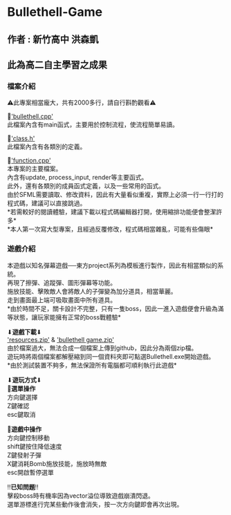 # Bullethell-Game
## 作者 : 新竹高中 洪森凱
## 此為高二自主學習之成果
### **檔案介紹**
⚠此專案相當龐大，共有2000多行，請自行斟酌觀看⚠

🔳['bullethell.cpp'](https://github.com/1Needle/Bullethell-Game/blob/main/bullethell.cpp)\
此檔案內含有main函式，主要用於控制流程，使流程簡單易讀。

🔳['class.h'](https://github.com/1Needle/Bullethell-Game/blob/main/class.h)\
此檔案內含有各類別的定義。

🔳['function.cpp'](https://github.com/1Needle/Bullethell-Game/blob/main/function.cpp)\
本專案的主要檔案。\
內含有update, process_input, render等主要函式。\
此外，還有各類別的成員函式定義，以及一些常用的函式。\
由於SFML需要讀取、修改資料，因此有大量看似重複，實際上必須一行一行打的程式碼，建議可以直接跳過。\
\*若需較好的閱讀體驗，建議下載以程式碼編輯器打開，使用縮排功能便會整潔許多\*\
\*本人第一次寫大型專案，且經過反覆修改，程式碼相當雜亂，可能有些傷眼\*

### **遊戲介紹**
本遊戲以知名彈幕遊戲──東方project系列為模板進行製作，因此有相當類似的系統。\
再現了擦彈、追蹤彈、圖形彈幕等功能。\
施放技能、擊敗敵人會將敵人的子彈變為加分道具，相當華麗。\
走到畫面最上端可吸取畫面中所有道具。\
\*由於時間不足，關卡設計不完整，只有一隻boss，因此一進入遊戲便會升級為滿等狀態，讓玩家能擁有正常的boss戰體驗\*

⬇**遊戲下載**⬇\
['resources.zip'](https://github.com/1Needle/Bullethell-Game/blob/main/resources.zip) & ['bullethell game.zip'](https://github.com/1Needle/Bullethell-Game/blob/main/bullethell%20game.zip)\
由於檔案過大，無法合成一個檔案上傳到github，因此分為兩個zip檔。\
遊玩時將兩個檔案都解壓縮到同一個資料夾即可點選Bullethell.exe開始遊戲。\
\*由於測試裝置不夠多，無法保證所有電腦都可順利執行此遊戲\*

⬇**遊玩方式**⬇\
🔳**選單操作**\
方向鍵選擇\
Z鍵確認\
esc鍵取消

🔳**遊戲中操作**\
   方向鍵控制移動\
   shift鍵按住降低速度\
   Z鍵發射子彈\
   X鍵消耗Bomb施放技能，施放時無敵\
   esc開啟暫停選單

‼**已知問題**‼\
擊殺boss時有機率因為vector溢位導致遊戲崩潰閃退。\
選單游標進行完某些動作後會消失，按一次方向鍵即會再次出現。
